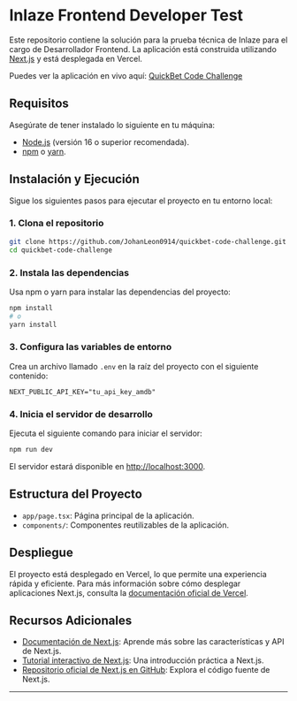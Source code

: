 # Inlaze Frontend Developer Test

Este repositorio contiene la solución para la prueba técnica de Inlaze para el cargo de Desarrollador Frontend. La aplicación está construida utilizando [Next.js](https://nextjs.org) y está desplegada en Vercel.

Puedes ver la aplicación en vivo aquí: [QuickBet Code Challenge](https://quickbet-code-challenge.vercel.app)

## Requisitos

Asegúrate de tener instalado lo siguiente en tu máquina:

- [Node.js](https://nodejs.org/) (versión 16 o superior recomendada).
- [npm](https://www.npmjs.com/) o [yarn](https://yarnpkg.com/).

## Instalación y Ejecución

Sigue los siguientes pasos para ejecutar el proyecto en tu entorno local:

### 1. Clona el repositorio

```bash
git clone https://github.com/JohanLeon0914/quickbet-code-challenge.git
cd quickbet-code-challenge
```

### 2. Instala las dependencias

Usa npm o yarn para instalar las dependencias del proyecto:

```bash
npm install
# o
yarn install
```

### 3. Configura las variables de entorno

Crea un archivo llamado `.env` en la raíz del proyecto con el siguiente contenido:

```env
NEXT_PUBLIC_API_KEY="tu_api_key_amdb"
```

### 4. Inicia el servidor de desarrollo

Ejecuta el siguiente comando para iniciar el servidor:

```bash
npm run dev
```

El servidor estará disponible en [http://localhost:3000](http://localhost:3000).

## Estructura del Proyecto

- `app/page.tsx`: Página principal de la aplicación.
- `components/`: Componentes reutilizables de la aplicación.

## Despliegue

El proyecto está desplegado en Vercel, lo que permite una experiencia rápida y eficiente. Para más información sobre cómo desplegar aplicaciones Next.js, consulta la [documentación oficial de Vercel](https://vercel.com/docs).

## Recursos Adicionales

- [Documentación de Next.js](https://nextjs.org/docs): Aprende más sobre las características y API de Next.js.
- [Tutorial interactivo de Next.js](https://nextjs.org/learn): Una introducción práctica a Next.js.
- [Repositorio oficial de Next.js en GitHub](https://github.com/vercel/next.js): Explora el código fuente de Next.js.

---


